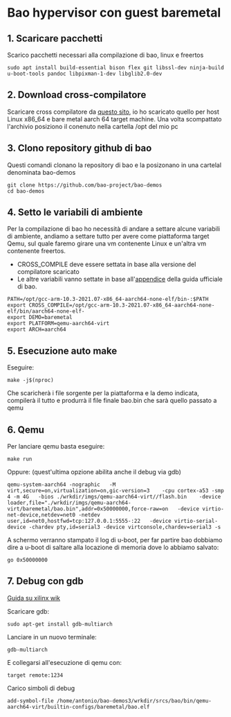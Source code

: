 # Bao hypervisor con guest baremetal

## 1. Scaricare pacchetti 

Scarico pacchetti necessari alla compilazione di bao, linux e freertos

```
sudo apt install build-essential bison flex git libssl-dev ninja-build u-boot-tools pandoc libpixman-1-dev libglib2.0-dev
```

## 2. Download cross-compilatore

Scaricare cross compilatore da [questo sito](https://developer.arm.com/downloads/-/arm-gnu-toolchain-downloads), io ho scaricato quello per host Linux x86_64 e bare metal aarch 64 target machine.
Una volta scompattato l'archivio posiziono il conenuto nella cartella /opt del mio pc

## 3. Clono repository github di bao 

Questi comandi clonano la repository di bao e la posizonano in una cartelal denominata bao-demos

```
git clone https://github.com/bao-project/bao-demos
cd bao-demos
```
## 4. Setto le variabili di ambiente

Per la compilazione di bao ho necessità di andare a settare alcune variabili di ambiente, andiamo a settare tutto per avere come piattaforma target Qemu, sul quale faremo girare una vm contenente Linux e un'altra vm contenente freertos.

- CROSS_COMPILE deve essere settata in base alla versione del compilatore scaricato
- Le altre variabili vanno settate in base all'[appendice](https://github.com/bao-project/bao-demos#Appendix-I) della guida ufficiale di bao.

```
PATH=/opt/gcc-arm-10.3-2021.07-x86_64-aarch64-none-elf/bin-:$PATH
export CROSS_COMPILE=/opt/gcc-arm-10.3-2021.07-x86_64-aarch64-none-elf/bin/aarch64-none-elf-
export DEMO=baremetal
export PLATFORM=qemu-aarch64-virt
export ARCH=aarch64
```

## 5. Esecuzione auto make

Eseguire:
```
make -j$(nproc)
```
Che scaricherà i file sorgente per la piattaforma e la demo indicata, compilerà il tutto e produrrà il file finale bao.bin che sarà quello passato a qemu

## 6. Qemu

Per lanciare qemu basta eseguire:
```
make run
```
Oppure: (quest'ultima opzione abilita anche il debug via gdb)
```
qemu-system-aarch64 -nographic   -M virt,secure=on,virtualization=on,gic-version=3    -cpu cortex-a53 -smp 4 -m 4G   -bios ./wrkdir/imgs/qemu-aarch64-virt//flash.bin    -device loader,file="./wrkdir/imgs/qemu-aarch64-virt/baremetal/bao.bin",addr=0x50000000,force-raw=on   -device virtio-net-device,netdev=net0 -netdev user,id=net0,hostfwd=tcp:127.0.0.1:5555-:22   -device virtio-serial-device -chardev pty,id=serial3 -device virtconsole,chardev=serial3 -s
```
A schermo verranno stampato il log di u-boot, per far partire bao dobbiamo dire a u-boot di saltare alla locazione di memoria dove lo abbiamo salvato:

```
go 0x50000000
```
## 7. Debug con gdb

[Guida su xilinx wik](https://xilinx-wiki.atlassian.net/wiki/spaces/A/pages/821624963/Debugging+Guest+Applications+with+QEMU+and+GDB)

Scaricare gdb:
```
sudo apt-get install gdb-multiarch
```

Lanciare in un nuovo terminale:
```
gdb-multiarch
```
E collegarsi all'esecuzione di qemu con:

```
target remote:1234
```
Carico simboli di debug
```
add-symbol-file /home/antonio/bao-demos3/wrkdir/srcs/bao/bin/qemu-aarch64-virt/builtin-configs/baremetal/bao.elf
```
